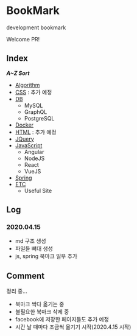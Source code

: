 # BookMark
development bookmark

Welcome PR!

## Index

***A~Z Sort***

- [Algorithm](./Category/Algorithm.md)
- [CSS](./Category/CSS.md) : 추가 예정
- [DB](./Category/DB.md)
  - MySQL
  - GraphQL
  - PostgreSQL
- [Docker](./Category/Docker.md)
- [HTML](./Category/HTML.md) : 추가 예정
- [JQuery](./Category/JQuery.md)
- [JavaScript](./Category/JavaScript.md)
  - Angular
  - NodeJS
  - React
  - VueJS
- [Spring](./Category/Spring.md)
- [ETC](./Category/ETC.md)
  - Useful Site

## Log

### 2020.04.15

- md 구조 생성
- 파일들 뼈대 생성
- js, spring 북마크 일부 추가

## Comment

정리 중...
- 북마크 싹다 옮기는 중
- 불필요한 북마크 삭제 중
- facebook에 저장한 페이지들도 추가 예정
- 시간 날 때마다 조금씩 옮기기 시작(2020.4.15 시작)
